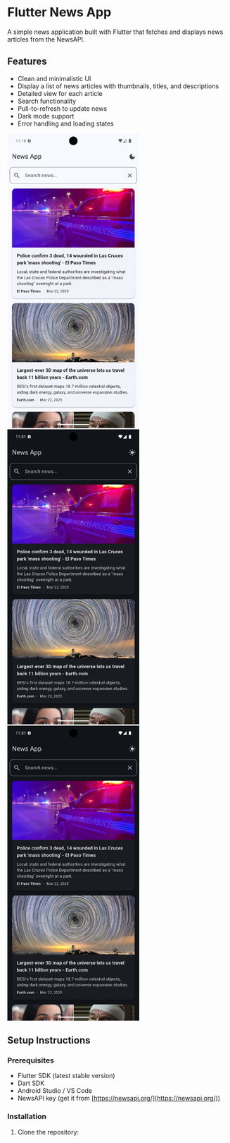# Flutter News App

A simple news application built with Flutter that fetches and displays news articles from the NewsAPI.

## Features

- Clean and minimalistic UI
- Display a list of news articles with thumbnails, titles, and descriptions
- Detailed view for each article
- Search functionality
- Pull-to-refresh to update news
- Dark mode support
- Error handling and loading states

<img src="screenshots/lightmode.png" alt="App Screenshot" width="300"/>
<img src="screenshots/darkmode.png" alt="App Screenshot" width="300"/>
<img src="screenshots/article_details.png" alt="App Screenshot" width="300"/>

## Setup Instructions

### Prerequisites

- Flutter SDK (latest stable version)
- Dart SDK
- Android Studio / VS Code
- NewsAPI key (get it from [https://newsapi.org/](https://newsapi.org/))

### Installation

1. Clone the repository:

